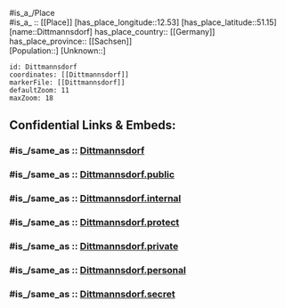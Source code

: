﻿---
confidential: public
isDeleted: false
location:
- 51.15
- 12.53
mapmarker: city
mapzoom:
- 7
- 12
SpocWebEntityId: 29813
tags:
- geo/City
type: City
---

#is_a_/Place  
#is_a_ :: [[Place]] 
[has_place_longitude::12.53] 
[has_place_latitude::51.15] 
[name::Dittmannsdorf] 
has_place_country:: [[Germany]]  
has_place_province:: [[Sachsen]]  
[Population::] 
[Unknown::] 


```leaflet
id: Dittmannsdorf
coordinates: [[Dittmannsdorf]] 
markerFile: [[Dittmannsdorf]] 
defaultZoom: 11 
maxZoom: 18
```


## Confidential Links & Embeds: 

### #is_/same_as :: [Dittmannsdorf](/_Standards/Earth/Continent/Europe/Europe~Central/Germany/Germany~East/Sachsen/counties~Sachsen/Leipzig/cities~Leipzig/Kitzscher/City/Dittmannsdorf.md) 

### #is_/same_as :: [Dittmannsdorf.public](/_public/Earth/Continent/Europe/Europe~Central/Germany/Germany~East/Sachsen/counties~Sachsen/Leipzig/cities~Leipzig/Kitzscher/City/Dittmannsdorf.public.md) 

### #is_/same_as :: [Dittmannsdorf.internal](/_internal/Earth/Continent/Europe/Europe~Central/Germany/Germany~East/Sachsen/counties~Sachsen/Leipzig/cities~Leipzig/Kitzscher/City/Dittmannsdorf.internal.md) 

### #is_/same_as :: [Dittmannsdorf.protect](/_protect/Earth/Continent/Europe/Europe~Central/Germany/Germany~East/Sachsen/counties~Sachsen/Leipzig/cities~Leipzig/Kitzscher/City/Dittmannsdorf.protect.md) 

### #is_/same_as :: [Dittmannsdorf.private](/_private/Earth/Continent/Europe/Europe~Central/Germany/Germany~East/Sachsen/counties~Sachsen/Leipzig/cities~Leipzig/Kitzscher/City/Dittmannsdorf.private.md) 

### #is_/same_as :: [Dittmannsdorf.personal](/_personal/Earth/Continent/Europe/Europe~Central/Germany/Germany~East/Sachsen/counties~Sachsen/Leipzig/cities~Leipzig/Kitzscher/City/Dittmannsdorf.personal.md) 

### #is_/same_as :: [Dittmannsdorf.secret](/_secret/Earth/Continent/Europe/Europe~Central/Germany/Germany~East/Sachsen/counties~Sachsen/Leipzig/cities~Leipzig/Kitzscher/City/Dittmannsdorf.secret.md)

